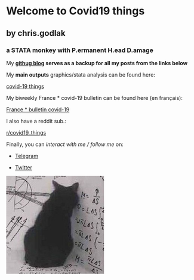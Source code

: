 
# Welcome to Covid19 things 
## by chris.godlak
### a STATA monkey with P.ermanent H.ead D.amage

My **[githug blog](https://chrisgodlak.github.io/) serves as a backup for all my posts from the links below**

My **main outputs** graphics/stata analysis can be found here:

[covid-19 things](https://godlak.substack.com/) 

My biweekly France * covid-19 bulletin can be found here (en français):

[France * bulletin covid-19](https://chrisgodlak.medium.com/)

I also have a reddit sub.:

[r/covid19_things](https://www.reddit.com/r/Covid19_things/)

Finally, you can _interact with me / follow me_ on:

- [Telegram](https://t.me/chrisgodlak)

- [Twitter](https://twitter.com/ChrisGodlak)

![Image](https://raw.githubusercontent.com/chrisgodlak/covid19/main/images/statacat.png)
